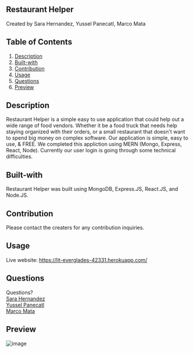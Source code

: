 ## Restaurant Helper
Created by Sara Hernandez, Yussel Panecatl, Marco Mata

## Table of Contents
1. [Description](#description)
2. [Built-with](#built-with)
3. [Contribution](#contribution)
4. [Usage](#usage)
6. [Questions](#questions)
7. [Preview](#preview)

## Description
Restaurant Helper is a simple easy to use application that could help out a wide range of food vendors. Whether it be a food truck that needs help staying organized with their orders, or a small restaurant that doesn't want to spend big money on complex software. Our application is simple, easy to use, & FREE. We completed this appliction using MERN (Mongo, Express, React, Node). Currently our user login is going through some technical difficulties. 

## Built-with
Restaurant Helper was built using MongoDB, Express.JS, React.JS, and Node.JS.

## Contribution
Please contact the creaters for any contribution inquiries. 

## Usage
Live website: https://lit-everglades-42331.herokuapp.com/

## Questions
Questions? <br /> 
<a href="https://github.com/FPCITS">Sara Hernandez</a><br />
<a href="https://github.com/panecatl">Yussel Panecatl</a><br />
<a href="https://github.com/itsmarcotime">Marco Mata</a>

## Preview
![image](https://user-images.githubusercontent.com/101440634/194293092-b0a3d503-abcf-44ad-8d44-53c16d9a1c46.png)
